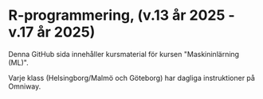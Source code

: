 # R-programmering, (v.13 år 2025 - v.17 år 2025)
Denna GitHub sida innehåller kursmaterial för kursen "Maskininlärning (ML)".

Varje klass (Helsingborg/Malmö och Göteborg) har dagliga instruktioner på Omniway. 
